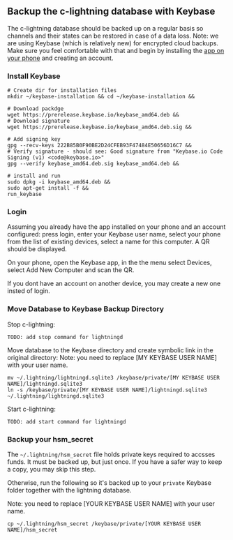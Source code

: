 
## Backup the c-lightning database with Keybase
The c-lightning database should be backed up on a regular basis so channels and their states can be restored in case of a data loss. Note: we are using Keybase (which is relatively new) for encrypted cloud backups. Make sure you feel comfortable with that and begin by installing the [app on your phone](https://keybase.io/download) and creating an account.

### Install Keybase
```
# Create dir for installation files
mkdir ~/keybase-installation && cd ~/keybase-installation &&

# Download packdge 
wget https://prerelease.keybase.io/keybase_amd64.deb &&
# Download signature
wget https://prerelease.keybase.io/keybase_amd64.deb.sig &&

# Add signing key
gpg --recv-keys 222B85B0F90BE2D24CFEB93F47484E50656D16C7 &&
# Verify signature - should see: Good signature from "Keybase.io Code Signing (v1) <code@keybase.io>"
gpg --verify keybase_amd64.deb.sig keybase_amd64.deb &&

# install and run
sudo dpkg -i keybase_amd64.deb &&
sudo apt-get install -f &&
run_keybase
```
### Login
Assuming you already have the app installed on your phone and an account configured:
press login, enter your Keybase user name, select your phone from the list of existing devices, select a name for this computer. A QR should be displayed. 

On your phone, open the Keybase app, in the the menu select Devices, select Add New Computer and scan the QR.

If you dont have an account on another device, you may create a new one insted of login.

### Move Database to Keybase Backup Directory

Stop c-lightning:
```
TODO: add stop command for lightningd
```

Move database to the Keybase directory and create symbolic link in the original directory:
Note: you need to replace [MY KEYBASE USER NAME] with your user name.
```
mv ~/.lightning/lightningd.sqlite3 /keybase/private/[MY KEYBASE USER NAME]/lightningd.sqlite3
ln -s /keybase/private/[MY KEYBASE USER NAME]/lightningd.sqlite3 ~/.lightning/lightningd.sqlite3 
```

Start c-lightning:
```
TODO: add start command for lightningd
```

### Backup your hsm_secret
The `~/.lightning/hsm_secret` file holds private keys required to accsses funds. It must be backed up, but just once. If you have a safer way to keep a copy, you may skip this step. 

Otherwise, run the following so it's backed up to your `private` Keybase folder together with the lightning database.

Note: you need to replace [YOUR KEYBASE USER NAME] with your user name.

```
cp ~/.lightning/hsm_secret /keybase/private/[YOUR KEYBASE USER NAME]/hsm_secret
```
